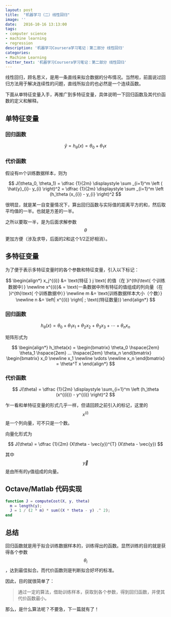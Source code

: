 ```yaml
---
layout: post
title:  "机器学习（二）线性回归"
image: ''
date:   2016-10-16 13:13:00
tags:
- computer science
- machine learning
- regression
description: '机器学习Coursera学习笔记：第二部分 线性回归'
categories:
- Machine Learning
twitter_text: '机器学习Coursera学习笔记：第二部分 线性回归'
---
```


线性回归，顾名思义，是用一条直线来拟合数据的分布情况。当然啦，前面说过回归方法用于解决连续性的问题，直线所拟合的也必然是一个连续函数。

下面从单特征变量入手，再推广到多特征变量，具体说明一下回归函数及其代价函数的定义和解释。

## 单特征变量

### 回归函数

$$ \hat{y} = h_\theta(x) = \theta_0 + \theta_1 x $$

### 代价函数

假设有m个训练数据样本，则为

$$ J(\theta_0, \theta_1) = \dfrac {1}{2m} \displaystyle \sum _{i=1}^m \left ( \hat{y}_{i}- y_{i} \right)^2  = \dfrac {1}{2m} \displaystyle \sum _{i=1}^m \left (h_\theta (x_{i}) - y_{i} \right)^2 $$

很明显，就是某一自变量情况下，算出回归函数与实际值的距离平方的和，然后取平均值的一半。也就是方差的一半。

之所以要取一半，是为后面求解参数$$\theta$$更加方便（涉及求导，后面的2和这个1/2正好相消）。

## 多特征变量

为了便于表示多特征变量时的各个参数和特征变量，引入以下标记：

$$
\begin{align*}
x_j^{(i)} &= \text{特征 } j \text{ 的值（在 }i^{th}\text{ 个训练数据中）} \newline
x^{(i)}& = \text{一条数据中所有特征的值组成的列向量（在 }i^{th}\text{ 个训练数据中）} \newline
m &= \text{训练数据样本大小（个数）} \newline
n &= \left| x^{(i)} \right| ; \text{(特征数量)} 
\end{align*}
$$

### 回归函数

$$h_\theta (x) = \theta_0 + \theta_1 x_1 + \theta_2 x_2 + \theta_3 x_3 + \cdots + \theta_n x_n$$

矩阵形式为

$$
\begin{align*}
h_\theta(x) =
\begin{bmatrix}
\theta_0 \hspace{2em}  \theta_1 \hspace{2em}  ...  \hspace{2em}  \theta_n
\end{bmatrix}
\begin{bmatrix}
x_0 \newline
x_1 \newline
\vdots \newline
x_n
\end{bmatrix}
= \theta^T x
\end{align*}
$$

### 代价函数

$$ J(\theta) = \dfrac {1}{2m} \displaystyle \sum_{i=1}^m \left (h_\theta (x^{(i)}) - y^{(i)} \right)^2 $$

乍一看和单特征变量的形式几乎一样，但请回顾之前引入的标记，这里的$$x^{(i)}$$是一个列向量，可不只是一个数。

向量化形式为

$$ J(\theta) = \dfrac {1}{2m} (X\theta - \vec{y})^{T} (X\theta - \vec{y}) $$

其中$$\vec{y}$$是由所有的y值组成的向量。

## Octave/Matlab 代码实现

```matlab
function J = computeCost(X, y, theta)
  m = length(y); 
  J = 1 / (2 * m) * sum((X * theta - y) .^ 2);
end
```

## 总结

回归函数就是用于拟合训练数据样本的，训练得出的函数。显然训练的目的就是获得各个参数$$\theta_i$$，达到最佳拟合。而代价函数则是判断拟合好坏的标准。

因此，目的就很简单了：

> 通过一定的算法，借助训练样本，获取到各个参数，得到回归函数，并使其代价函数最小。

那么，是什么算法呢？不要急，下一篇就有了！
